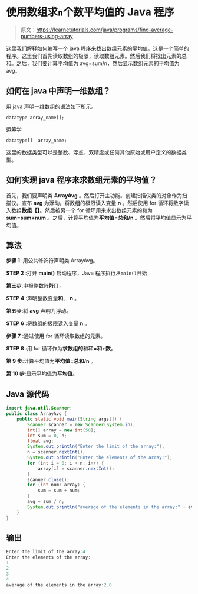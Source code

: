 # 使用数组求`n`个数平均值的 Java 程序

> 原文：<https://learnetutorials.com/java/programs/find-average-numbers-using-array>

这里我们解释如何编写一个 java 程序来找出数组元素的平均值。这是一个简单的程序。这里我们首先读取数组的极限，读取数组元素。然后我们将找出元素的总和。之后，我们要计算平均值为 avg=sum/n，然后显示数组元素的平均值为 avg。

## 如何在 java 中声明一维数组？

用 java 声明一维数组的语法如下所示。

`datatype array_name[];`

运筹学

`datatype[]  array_name;`

这里的数据类型可以是整数、浮点、双精度或任何其他原始或用户定义的数据类型。

## 如何实现 java 程序来求数组元素的平均值？

首先，我们要声明类 **ArrayAvg** 。然后打开主功能。创建扫描仪类的对象作为扫描仪。宣布 **avg** 为浮动。将数组的极限读入变量 **n** 。然后使用 for 循环将数字读入数组**数组【】**。然后被另一个 for 循环用来求出数组元素的和为 **sum=sum+num** 。之后，计算平均值为**平均值=总和/n** 。然后将平均值显示为平均值。

## 算法

**步骤 1** :用公共修饰符声明类 ArrayAvg。

**STEP 2** :打开 **main()** 启动程序，Java 程序执行从`main()`开始

**第三步**:申报整数阵**阵[]** 。

**STEP 4** :声明整数变量**和**、 **n** 。

**第五步**:将 **avg** 声明为浮动。

**STEP 6** :将数组的极限读入变量 **n** 。

**步骤 7** :通过使用 for 循环读取数组的元素。

**STEP 8** :用 for 循环作为**求数组的**和**和=和+数**。

**第 9 步**:计算平均值为**平均值=总和/n** 。

**第 10 步**:显示平均值为**平均值**。

## Java 源代码

```java
import java.util.Scanner;
public class ArrayAvg {
    public static void main(String args[]) {
        Scanner scanner = new Scanner(System.in);
        int[] array = new int[50];
        int sum = 0, n;
        float avg;
        System.out.println("Enter the limit of the array:");
        n = scanner.nextInt();
        System.out.println("Enter the elements of the array:");
        for (int i = 0; i < n; i++) {
            array[i] = scanner.nextInt();
        }
        scanner.close();
        for (int num: array) {
            sum = sum + num;
        }
        avg = sum / n;
        System.out.println("average of the elements in the array:" + avg);
    }
}

```

## 输出

```java
Enter the limit of the array:4
Enter the elements of the array:
1
2
3
4
average of the elements in the array:2.0
```